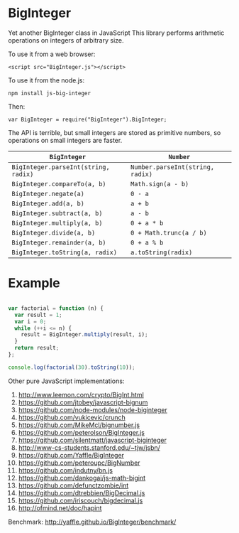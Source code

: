 BigInteger
==========

Yet another BigInteger class in JavaScript
This library performs arithmetic operations on integers of arbitrary size.

To use it from a web browser:
```
<script src="BigInteger.js"></script>
```
To use it from the node.js:
```
npm install js-big-integer
```
Then:
```
var BigInteger = require("BigInteger").BigInteger;
```

The API is terrible, but small integers are stored as primitive numbers, so operations on small integers are faster.

  `BigInteger`                        | `Number`
--------------------------------------|----------------------------------
 `BigInteger.parseInt(string, radix)` | `Number.parseInt(string, radix)`
 `BigInteger.compareTo(a, b)`         | `Math.sign(a - b)`              
 `BigInteger.negate(a)`               | `0 - a`                         
 `BigInteger.add(a, b)`               | `a + b`                         
 `BigInteger.subtract(a, b)`          | `a - b`                         
 `BigInteger.multiply(a, b)`          | `0 + a * b`                     
 `BigInteger.divide(a, b)`            | `0 + Math.trunc(a / b)`         
 `BigInteger.remainder(a, b)`         | `0 + a % b`                     
 `BigInteger.toString(a, radix)`      | `a.toString(radix)`             

Example
=======
```javascript

var factorial = function (n) {
  var result = 1;
  var i = 0;
  while (++i <= n) {
    result = BigInteger.multiply(result, i);
  }
  return result;
};

console.log(factorial(30).toString(10));

```

Other pure JavaScript implementations:
 1. http://www.leemon.com/crypto/BigInt.html
 2. https://github.com/jtobey/javascript-bignum
 3. https://github.com/node-modules/node-biginteger
 4. https://github.com/vukicevic/crunch
 5. https://github.com/MikeMcl/bignumber.js
 6. https://github.com/peterolson/BigInteger.js
 7. https://github.com/silentmatt/javascript-biginteger
 8. http://www-cs-students.stanford.edu/~tjw/jsbn/
 9. https://github.com/Yaffle/BigInteger
 10. https://github.com/peteroupc/BigNumber
 11. https://github.com/indutny/bn.js
 12. https://github.com/dankogai/js-math-bigint
 13. https://github.com/defunctzombie/int
 14. https://github.com/dtrebbien/BigDecimal.js
 15. https://github.com/iriscouch/bigdecimal.js
 16. http://ofmind.net/doc/hapint

Benchmark:
  http://yaffle.github.io/BigInteger/benchmark/
